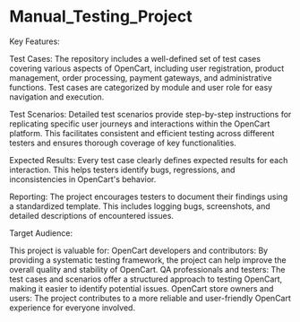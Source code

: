 # Manual_Testing_Project

Key Features:

Test Cases: 
      The repository includes a well-defined set of test cases covering various aspects of OpenCart, including user registration, product management, order processing, payment 
                    gateways, and administrative functions. Test cases are categorized by module and user role for easy navigation and execution.

Test Scenarios: 
      Detailed test scenarios provide step-by-step instructions for replicating specific user journeys and interactions within the OpenCart platform. This 
                    facilitates consistent and efficient testing across different testers and ensures thorough coverage of key functionalities.

Expected Results: 
      Every test case clearly defines expected results for each interaction. This helps testers identify bugs, regressions, and inconsistencies in OpenCart's behavior.
      
Reporting: The project encourages testers to document their findings using a standardized template. This includes logging bugs, screenshots, and detailed descriptions of 
      encountered issues.

Target Audience:

This project is valuable for:
      OpenCart developers and contributors: By providing a systematic testing framework, the project can help improve the overall quality and stability of OpenCart.
                    QA professionals and testers: The test cases and scenarios offer a structured approach to testing OpenCart, making it easier to identify potential issues.
OpenCart store owners and users: The project contributes to a more reliable and user-friendly OpenCart experience for everyone involved.
